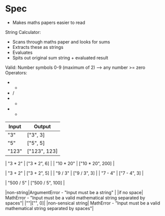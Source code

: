 # Spec

- Makes maths papers easier to read

String Calculator:
- Scans through maths paper and looks for sums
- Extracts these as strings
- Evaluates
- Spits out original sum string + evaluated result

Valid:
Number symbols 0-9 (maximum of 2) --> any number >= zero
Operators:
- *
- /
- +
- -

| Input | Output |
| --- | --- |
|"3"|["3", 3]|
|"5"|["5", 5]|
|"123"|["123", 123]|

| "3 * 2" | ["3 * 2", 6] |
| "10 * 20" | ["10 * 20", 200] |

| "3 + 2" | ["3 + 2", 5] |
| "9 / 3" | ["9 / 3", 3] |
| "7 - 4" | ["7 - 4", 3] |

| "500 / 5" | ["500 / 5", 100] |

|non-string|ArgumentError - "Input must be a string" |
|if no space| MathError - "Input must be a valid mathematical string separated by spaces"|
|""|["", 0]|
|non-sensical string| MathError - "Input must be a valid mathematical string separated by spaces"|
